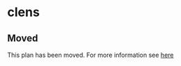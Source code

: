 # clens

## Moved

This plan has been moved. For more information see [here](https://github.com/habitat-sh/core-plans#additional-plans)

